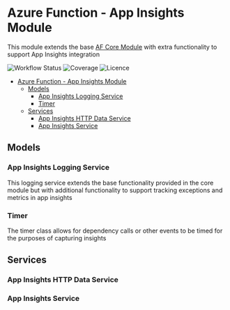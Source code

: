 # Azure Function - App Insights Module

This module extends the base [AF Core Module](https://github.com/nsw-health-pathology/af-core-module)
with extra functionality to support App Insights integration

![Workflow Status](https://img.shields.io/github/workflow/status/nsw-health-pathology/af-app-insights/node-js-build-ci/develop)
![Coverage](https://img.shields.io/coveralls/github/nsw-health-pathology/af-app-insights/develop)
![Licence](https://img.shields.io/github/license/nsw-health-pathology/af-app-insights)

- [Azure Function - App Insights Module](#azure-function---app-insights-module)
  - [Models](#models)
    - [App Insights Logging Service](#app-insights-logging-service)
    - [Timer](#timer)
  - [Services](#services)
    - [App Insights HTTP Data Service](#app-insights-http-data-service)
    - [App Insights Service](#app-insights-service)

## Models

### App Insights Logging Service

This logging service extends the base functionality provided in the core module
but with additional functionality to support tracking exceptions and metrics in app insights

### Timer

The timer class allows for dependency calls or other events to be timed for the purposes of capturing insights

## Services

### App Insights HTTP Data Service

### App Insights Service
